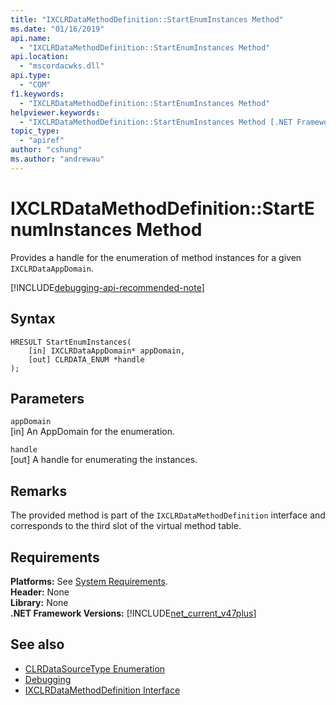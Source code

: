 ```yaml
---
title: "IXCLRDataMethodDefinition::StartEnumInstances Method"
ms.date: "01/16/2019"
api.name:
  - "IXCLRDataMethodDefinition::StartEnumInstances Method"
api.location:
  - "mscordacwks.dll"
api.type:
  - "COM"
f1.keywords:
  - "IXCLRDataMethodDefinition::StartEnumInstances Method"
helpviewer.keywords:
  - "IXCLRDataMethodDefinition::StartEnumInstances Method [.NET Framework debugging]"
topic_type:
  - "apiref"
author: "cshung"
ms.author: "andrewau"
---
```

# IXCLRDataMethodDefinition::StartEnumInstances Method

Provides a handle for the enumeration of method instances for a given `IXCLRDataAppDomain`.

[!INCLUDE[debugging-api-recommended-note](../../../../includes/debugging-api-recommended-note.md)]

## Syntax

```
HRESULT StartEnumInstances(
    [in] IXCLRDataAppDomain* appDomain,
    [out] CLRDATA_ENUM *handle
);
```

## Parameters

`appDomain`\
[in] An AppDomain for the enumeration.

`handle`\
[out] A handle for enumerating the instances.

## Remarks

The provided method is part of the `IXCLRDataMethodDefinition` interface and corresponds to the third slot of the virtual method table.

## Requirements

**Platforms:** See [System Requirements](../../../../docs/framework/get-started/system-requirements.md).  
**Header:** None  
**Library:** None  
**.NET Framework Versions:** [!INCLUDE[net_current_v47plus](../../../../includes/net-current-v47plus.md)]  

## See also

- [CLRDataSourceType Enumeration](clrdatasourcetype-enumeration.md)
- [Debugging](index.md)
- [IXCLRDataMethodDefinition Interface](ixclrdatamethoddefinition-interface.md)